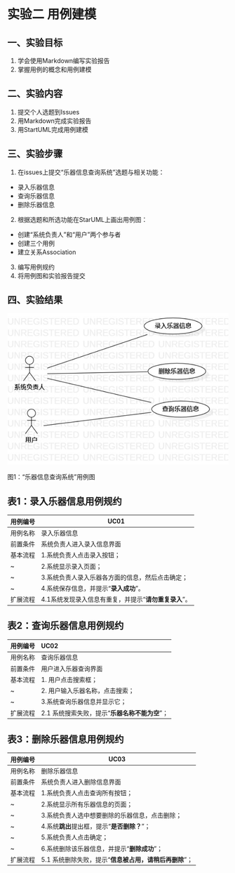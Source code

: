 # 实验二 用例建模

## 一、实验目标

1. 学会使用Markdown编写实验报告
2. 掌握用例的概念和用例建模

## 二、实验内容

1. 提交个人选题到Issues
2. 用Markdown完成实验报告
3. 用StartUML完成用例建模

## 三、实验步骤

1. 在issues上提交“乐器信息查询系统”选题与相关功能：

- 录入乐器信息
- 查询乐器信息
- 删除乐器信息

2. 根据选题和所选功能在StarUML上画出用例图：

- 创建“系统负责人”和“用户”两个参与者
- 创建三个用例
- 建立关系Association

3. 编写用例规约
4. 将用例图和实验报告提交

## 四、实验结果

![lab2_UseCaseDiagram](./lab2_UseCaseDiagram.jpg)

图1：“乐器信息查询系统”用例图

## 表1：录入乐器信息用例规约

| 用例编号 | UC01                            |
| ---- | ------------------------------- |
| 用例名称 | 录入乐器信息                          |
| 前置条件 | 系统负责人进入录入信息界面                   |
| 基本流程 | 1.系统负责人点击录入按钮；                  |
| ~    | 2.系统显示录入页面；                     |
| ~    | 3.系统负责人录入乐器各方面的信息，然后点击确定；       |
| ~    | 4.系统保存信息，并提示“**录入成功**”。         |
| 扩展流程 | 4.1系统发现录入信息有重复，并提示“**请勿重复录入**”。 |

## 表2：查询乐器信息用例规约

| 用例编号 | UC02                         |
| ---- | :--------------------------- |
| 用例名称 | 查询乐器信息                       |
| 前置条件 | 用户进入乐器查询界面                   |
| 基本流程 | 1. 用户点击搜索框；                  |
| ~    | 2. 用户输入乐器名称，点击搜索；            |
| ~    | 3.系统查询乐器信息并显示它；         |
| 扩展流程 | 2.1 系统搜索失败，提示“**乐器名称不能为空**”； |

## 表3：删除乐器信息用例规约

| 用例编号 | UC03                                |
| ---- | ----------------------------------- |
| 用例名称 | 删除乐器信息                              |
| 前置条件 | 系统负责人进入删除信息界面                       |
| 基本流程 | 1.系统负责人点击查询所有按钮；                    |
| ~    | 2.系统显示所有乐器信息的页面；                    |
| ~    | 3.系统负责人选中想要删除的乐器信息，点击删除；            |
| ~    | 4.系统**跳出**提出框，提示“**是否删除？**”；        |
| ~    | 5.系统负责人点击确定；                     |
| ~    | 6.系统删除该乐器信息，并提示“**删除成功**”；       |
| 扩展流程 | 5.1 系统删除失败，提示“**信息被占用，请稍后再删除**”； |

